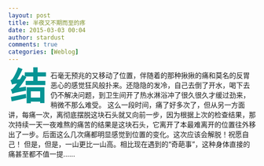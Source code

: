 ```yaml
---
layout: post
title: 半夜又不期而至的疼
date: 2015-03-03 00:04
author: stardust
comments: true
categories: [Weblog]
---
```

<span style="float: left; color: #059494; font-size: 75px; line-height: 60px; padding-top: 4px; padding-right: 8px; padding-left: 3px;"><b>结</b></span>石毫无预兆的又移动了位置，伴随着的那种揪揪的痛和莫名的反胃恶心的感觉狂风般扑来。还隐隐的发冷，自己去倒了开水，喝下去仍不解决问题，到卫生间开了热水淋浴冲了很久很久才缓过劲来，稍微不那么难受。
这么一段时间，痛了好多次了，但从另一方面讲，每痛一次，离彻底摆脱这块石头就又向前一步，因为根据上次的检查结果，那次持续一天一夜难熬的痛苦的结果是这块石头，它离开了本最难离开的位置往外移出了一步。后面这么几次痛都明显感觉到位置的变化。这次应该会解脱！祝愿自己！
但是，但是，一山更比一山高。相比现在遇到的“奇葩事”，这种身体直接的痛甚至都不值一提……
